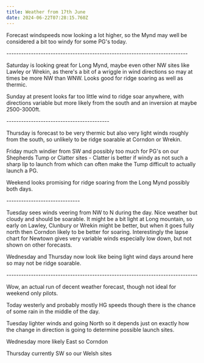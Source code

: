 ```yaml
---
title: Weather from 17th June
date: 2024-06-22T07:28:15.760Z
---
```

Forecast windspeeds now looking a lot higher, so the Mynd may well be considered a bit too windy for some PG's today.

\--------------------------------------------------------------------------

Saturday is looking great for Long Mynd, maybe even other NW sites like Lawley or Wrekin, as there's a bit of a wriggle in wind directions so may at times be more NW than WNW.  Looks good for ridge soaring as well as thermic.

Sunday at present looks far too little wind to ridge soar anywhere, with directions variable but more likely from the south and an inversion at maybe 2500-3000ft.

\------------------------------------------

Thursday is forecast to be very thermic but also very light winds roughly from the south, so unlikely to be ridge soarable at Corndon or Wrekin.

Friday much windier from SW and possibly too much for PG's on our Shepherds Tump or Clatter sites - Clatter is better if windy as not such a sharp lip to launch from which can often make the Tump difficult to actually launch a PG.

Weekend looks promising for ridge soaring from the Long Mynd possibly both days.

\------------------------------

Tuesday sees winds veering from NW to N during the day.  Nice weather but cloudy and should be soarable.  It might be a bit light at Long mountain, so early on Lawley, Clunbury or Wrekin might be better, but when it goes fully north then Corndon likely to be better for soaring.  Interestingly the lapse chart for Newtown gives very variable winds especially low down, but not shown on other forecasts.

Wednesday and Thursday now look like being light wind days around here so may not be ridge soarable.

\------------------------------------------------------------------------------

Wow, an actual run of decent weather forecast, though not ideal for weekend only pilots.

Today westerly and probably mostly HG speeds though there is the chance of some rain in the middle of the day.

Tuesday lighter winds and going North so it depends just on exactly how the change in direction is going to determine possible launch sites.

Wednesday more likely East so Corndon

Thursday currently SW so our Welsh sites